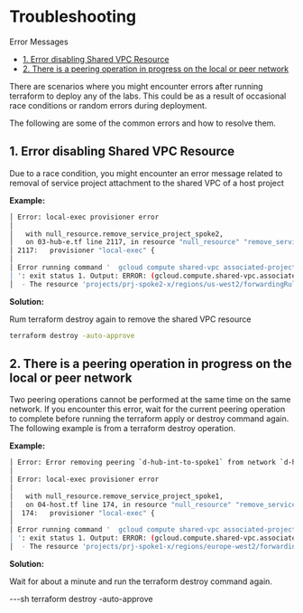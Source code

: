 
# Troubleshooting <!-- omit from toc -->

Error Messages

- [1. Error disabling Shared VPC Resource](#1-error-disabling-shared-vpc-resource)
- [2. There is a peering operation in progress on the local or peer network](#2-there-is-a-peering-operation-in-progress-on-the-local-or-peer-network)


There are scenarios where you might encounter errors after running terraform to deploy any of the labs. This could be as a result of occasional race conditions or random errors during deployment.

The following are some of the common errors and how to resolve them.

## 1. Error disabling Shared VPC Resource

Due to a race condition, you might encounter an error message related to removal of service project attachment to the shared VPC of a host project

**Example:**

```sh
│ Error: local-exec provisioner error
│
│   with null_resource.remove_service_project_spoke2,
│   on 03-hub-e.tf line 2117, in resource "null_resource" "remove_service_project_spoke2":
│ 2117:   provisioner "local-exec" {
│
│ Error running command '  gcloud compute shared-vpc associated-projects remove prj-spoke2-x --host-project=prj-hub-x
│ ': exit status 1. Output: ERROR: (gcloud.compute.shared-vpc.associated-projects.remove) Could not disable resource [prj-spoke2-x] as an associated resource for project [prj-hub-x]:
│  - The resource 'projects/prj-spoke2-x/regions/us-west2/forwardingRules/e-spoke2-us-ilb7-http-fr' is still linked to shared VPC host 'projects/prj-hub-x'.
```

**Solution:**

Rum terraform destroy again to remove the shared VPC resource

```sh
terraform destroy -auto-approve
```

## 2. There is a peering operation in progress on the local or peer network

Two peering operations cannot be performed at the same time on the same network. If you encounter this error, wait for the current peering operation to complete before running the terraform apply or destroy command again. The following example is from a terraform destroy operation.

**Example:**

```sh
│ Error: Error removing peering `d-hub-int-to-spoke1` from network `d-hub-int-vpc`: googleapi: Error 400: There is a peering operation in progress on the local or peer network. Try again later., badRequest
│
│ Error: local-exec provisioner error
│
│   with null_resource.remove_service_project_spoke1,
│   on 04-host.tf line 174, in resource "null_resource" "remove_service_project_spoke1":
│  174:   provisioner "local-exec" {
│
│ Error running command '  gcloud compute shared-vpc associated-projects remove prj-spoke1-x --host-project=prj-central-x
│ ': exit status 1. Output: ERROR: (gcloud.compute.shared-vpc.associated-projects.remove) Could not disable resource [prj-spoke1-x] as an associated resource for project [prj-central-x]:
│  - The resource 'projects/prj-spoke1-x/regions/europe-west2/forwardingRules/d-spoke1-eu-ilb7-https-fr' is still linked to shared VPC host 'projects/prj-central-x'.
```

**Solution:**

Wait for about a minute and run the terraform destroy command again.

---sh
terraform destroy -auto-approve
```
